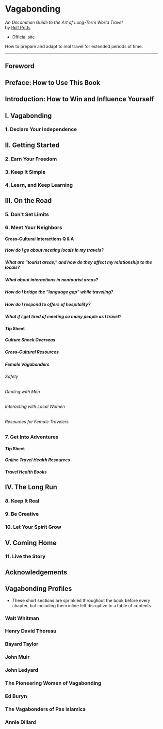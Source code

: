 # Vagabonding
*An Uncommon Guide to the Art of Long-Term World Travel*<br>
by [Rolf Potts](http://rolfpotts.com)

- [Official site](http://www.vagabonding.net)

How to prepare and adapt to real travel for extended periods of time.

---

## Foreword

## Preface: How to Use This Book

## Introduction: How to Win and Influence Yourself

## I. Vagabonding
### 1. Declare Your Independence

## II. Getting Started
### 2. Earn Your Freedom
### 3. Keep It Simple
### 4. Learn, and Keep Learning

## III. On the Road
### 5. Don't Set Limits

### 6. Meet Your Neighbors
#### Cross-Cultural Interactions Q & A
##### How do I go about meeting locals in my travels?
##### What are "tourist areas," and how do they affect my relationship to the locals?
##### What about interactions in nontourist areas?
##### How do I bridge the "language gap" while traveling?
##### How do I respond to offers of hospitality?
##### What if I get tired of meeting so many people as I travel?
#### Tip Sheet
##### Culture Shock Overseas
##### Cross-Cultural Resources
##### Female Vagabonders
###### Safety
###### Dealing with Men
###### Interacting with Local Women
###### Resources for Female Travelers

### 7. Get Into Adventures
#### Tip Sheet
##### Online Travel Health Resources
##### Travel Health Books

## IV. The Long Run
### 8. Keep It Real
### 9. Be Creative
### 10. Let Your Spirit Grow

## V. Coming Home
### 11. Live the Story

## Acknowledgements

## Vagabonding Profiles

- These short sections are sprinkled throughout the book before every chapter, but including them inline felt disruptive to a table of contents

### Walt Whitman
### Henry David Thoreau
### Bayard Taylor
### John Muir
### John Ledyard
### The Pioneering Women of Vagabonding
### Ed Buryn
### The Vagabonders of Pax Islamica
### Annie Dillard
